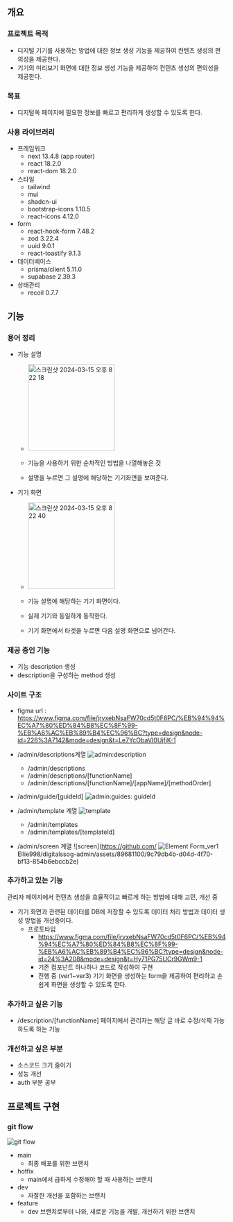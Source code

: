 ## 개요

### 프로젝트 목적

- 디지털 기기를 사용하는 방법에 대한 정보 생성 기능을 제공하여 컨텐츠 생성의 편의성을 제공한다.
- 기기의 미리보기 화면에 대한 정보 생성 기능을 제공하여 컨텐츠 생성의 편의성을 제공한다.

### 목표

- 디지털쏙 페이지에 필요한 정보를 빠르고 편리하게 생성할 수 있도록 한다.

### 사용 라이브러리

- 프레임워크
  - next 13.4.8 (app router)
  - react 18.2.0
  - react-dom 18.2.0
- 스타일
  - tailwind
  - mui
  - shadcn-ui
  - bootstrap-icons 1.10.5
  - react-icons 4.12.0
- form
  - react-hook-form 7.48.2
  - zod 3.22.4
  - uuid 9.0.1
  - react-toastify 9.1.3
- 데이터베이스
  - prisma/client 5.11.0
  - supabase 2.39.3
- 상태관리
  - recoil 0.7.7

## 기능

### 용어 정리

- 기능 설명

  - <img width="200" alt="스크린샷 2024-03-15 오후 8 22 18" src="https://github.com/Ellie998/digitalSSOG-next/assets/89681100/68ff99b1-5036-40f7-b041-0b0a8e931ba7">

  - 기능을 사용하기 위한 순차적인 방법을 나열해놓은 것
  - 설명을 누르면 그 설명에 해당하는 기기화면을 보여준다.

- 기기 화면

  - <img width="200" alt="스크린샷 2024-03-15 오후 8 22 40" src="https://github.com/Ellie998/digitalSSOG-next/assets/89681100/72040163-f919-4164-be37-43b14d6afd88">

  - 기능 설명에 해당하는 기기 화면이다.
  - 실제 기기와 동일하게 동작한다.
  - 기기 화면에서 타겟을 누르면 다음 설명 화면으로 넘어간다.

### 제공 중인 기능

- 기능 description 생성
- description을 구성하는 method 생성

### 사이트 구조

- figma url
  : https://www.figma.com/file/jrvxebNsaFW70cd5t0F6PC/%EB%94%94%EC%A7%80%ED%84%B8%EC%8F%99-%EB%A6%AC%EB%89%B4%EC%96%BC?type=design&node-id=226%3A7142&mode=design&t=Le7YcObaVI0UjfjK-1

- /admin/descriptions계열
  ![admin:description](https://github.com/Ellie998/digitalssog-admin/assets/89681100/b8404cd3-9436-452b-8339-20bff951571a)
  - /admin/descriptions
  - /admin/descriptions/[functionName]
  - /admin/descriptions/[functionName]/[appName]/[methodOrder]

    
- /admin/guide/[guideId]
  ![admin:guides: guideId](https://github.com/Ellie998/digitalssog-admin/assets/89681100/c900b173-c5c9-4ed7-919a-dbf7b4737f68)
  
- /admin/template 계열
  ![template](https://github.com/Ellie998/digitalssog-admin/assets/89681100/1a8f0c21-f1e4-4039-b4a9-3e4d695327c6)  
  - /admin/templates
  - /admin/templates/[templateId]
  
- /admin/screen 계열
  ![screen](https://github.com/
  ![Element Form_ver1](https://github.com/Ellie998/digitalssog-admin/assets/89681100/52c49db8-5176-4cbb-bf94-3a66235c2647)
Ellie998/digitalssog-admin/assets/89681100/9c79db4b-d04d-4f70-bf13-854b6ebccb2e)
  
### 추가하고 있는 기능

관리자 페이지에서 컨텐츠 생성을 효율적이고 빠르게 하는 방법에 대해 고민, 개선 중

- 기기 화면과 관련된 데이터를 DB에 저장할 수 있도록 데이터 처리 방법과 데이터 생성 방법을 개선중이다.
  - 프로토타입
    - https://www.figma.com/file/jrvxebNsaFW70cd5t0F6PC/%EB%94%94%EC%A7%80%ED%84%B8%EC%8F%99-%EB%A6%AC%EB%89%B4%EC%96%BC?type=design&node-id=24%3A208&mode=design&t=Hy71PG75UCr9GWm9-1
    - 기존
      컴포넌트 하나하나 코드로 작성하여 구현
    - 진행 중 (ver1~ver3)
      기기 화면을 생성하는 form을 제공하여 편리하고 손쉽게 화면을 생성할 수 있도록 한다.

### 추가하고 싶은 기능

- /description/[functionName] 페이지에서 관리자는 해당 글 바로 수정/삭제 가능하도록 하는 기능

### 개선하고 싶은 부분

- 소스코드 크기 줄이기
- 성능 개선
- auth 부분 공부

## 프로젝트 구현

### git flow

![git flow](https://github.com/Ellie998/digitalSSOG-next/assets/89681100/a39e8825-8ee2-4142-8eaf-445aa63e088f)

- main
  - 최종 배포를 위한 브랜치
- hotfix
  - main에서 급하게 수정해야 할 때 사용하는 브랜치
- dev
  - 자잘한 개선을 포함하는 브랜치
- feature
  - dev 브랜치로부터 나와, 새로운 기능을 개발, 개선하기 위한 브랜치
